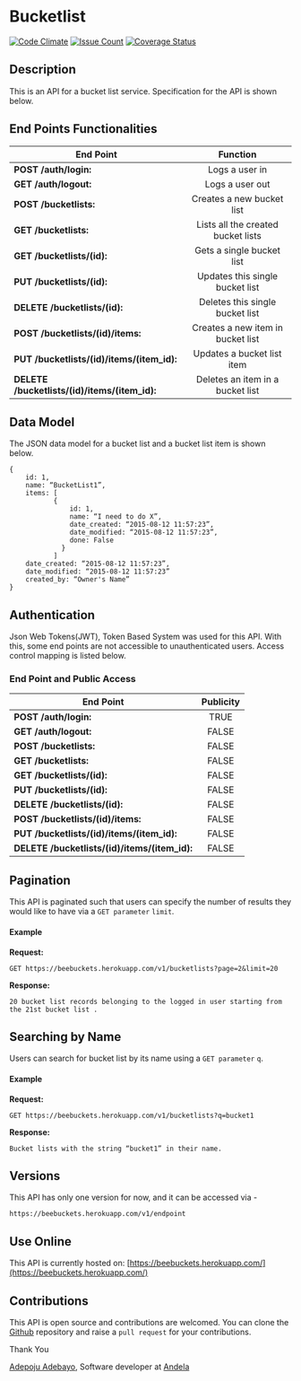 # Bucketlist

[![Code Climate](https://codeclimate.com/github/andela-aadepoju/Bucketlist/badges/gpa.svg)](https://codeclimate.com/github/andela-aadepoju/Bucketlist) [![Issue Count](https://codeclimate.com/github/andela-aadepoju/Bucketlist/badges/issue_count.svg)](https://codeclimate.com/github/andela-aadepoju/Bucketlist) [![Coverage Status](https://coveralls.io/repos/andela-aadepoju/Bucketlist/badge.svg?branch=master&service=github)](https://coveralls.io/github/andela-aadepoju/Bucketlist?branch=master)

## Description
This is an API for a bucket list service. Specification for the API is shown below.

## End Points Functionalities
|End Point| Function  |
|---------------------|:----:|
|**POST /auth/login:** |Logs a user in
| **GET /auth/logout:**| Logs a user out
| **POST /bucketlists:**| Creates a new bucket list
| **GET /bucketlists:**| Lists all the created bucket lists
|**GET /bucketlists/(id):**| Gets a single bucket list
| **PUT /bucketlists/(id):** |Updates this single bucket list
| **DELETE /bucketlists/(id):**| Deletes this single bucket list
| **POST /bucketlists/(id)/items:** |Creates a new item in bucket list
|**PUT /bucketlists/(id)/items/(item_id):**| Updates a bucket list item
|**DELETE /bucketlists/(id)/items/(item_id):**| Deletes an item in a bucket list

## Data Model
 The JSON data model for a bucket list and a bucket list item is shown below.

```
{
	id: 1,
	name: “BucketList1”,
	items: [
  		   {
               id: 1,
               name: “I need to do X”,
               date_created: “2015-08-12 11:57:23”,
               date_modified: “2015-08-12 11:57:23”,
               done: False
             }
           ]
	date_created: “2015-08-12 11:57:23”,
	date_modified: “2015-08-12 11:57:23”
	created_by: “Owner's Name”
}
```

## Authentication
Json Web Tokens(JWT), Token Based System was used for this API. With this, some end points are not accessible to unauthenticated users. Access control mapping is listed below.

### End Point and Public Access
|End Point| Publicity  |
|---------------------|:----:|
|**POST /auth/login:**| TRUE |
| **GET /auth/logout:**| FALSE|
| **POST /bucketlists:**| FALSE|
| **GET /bucketlists:**| FALSE|
| **GET /bucketlists/(id):**| FALSE|
| **PUT /bucketlists/(id):**| FALSE|
| **DELETE /bucketlists/(id):**| FALSE |
|**POST /bucketlists/(id)/items:**|  FALSE|
| **PUT /bucketlists/(id)/items/(item_id):**| FALSE|
| **DELETE /bucketlists/(id)/items/(item_id):**| FALSE|

## Pagination
This API is paginated such that users can specify the number of results they would like to have via a `GET parameter` `limit`.

#### Example

**Request:**
```
GET https://beebuckets.herokuapp.com/v1/bucketlists?page=2&limit=20
```

**Response:**
```
20 bucket list records belonging to the logged in user starting from the 21st bucket list .
```

  ## Searching by Name
  Users can search for bucket list by its name using a `GET parameter` `q`.
  #### Example

  **Request:**
  ```
  GET https://beebuckets.herokuapp.com/v1/bucketlists?q=bucket1
  ```

  **Response:**
  ```
  Bucket lists with the string “bucket1” in their name.
  ```

## Versions
This API has only one version for now, and it can be accessed via -
```
https://beebuckets.herokuapp.com/v1/endpoint
```

## Use Online
 This API is currently hosted on:
 [https://beebuckets.herokuapp.com/](https://beebuckets.herokuapp.com/)

## Contributions
 This API is open source and contributions are welcomed. You can clone the [Github](https://github.com/andela-aadepoju/Bucketlist) repository and raise a `pull request` for your contributions.  

 Thank You

 [Adepoju Adebayo](www.mradeybee.com), Software developer at [Andela](www.andela.com)
